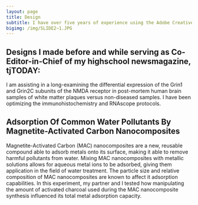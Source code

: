 ```yaml
---
layout: page
title: Design 
subtitle: I have over five years of experience using the Adobe Creative Cloud Suite
bigimg: /img/SLIDE2~1.JPG
---
```


## Designs I made before and while serving as Co-Editor-in-Chief of my highschool newsmagazine, tjTODAY:

I am assisting in a long-examining the differential expression of the Grin1 and Grin2C subunits of the NMDA receptor in post-mortem human brain samples of white matter plaques versus non-diseased samples. I have been optimizing the immunohistochemistry and RNAscope protocols. 

## Adsorption Of Common Water Pollutants By Magnetite-Activated Carbon Nanocomposites

Magnetite-Activated Carbon (MAC) nanocomposites are a new, reusable compound able to adsorb metals onto its surface, making it able to remove harmful pollutants from water. Mixing MAC nanocomposites with metallic solutions allows for aqueous metal ions to be adsorbed, giving them application in the field of water treatment. The particle size and relative composition of MAC nanocomposites are known to affect it adsorption capabilities. In this experiment, my partner and I tested how manipulating the amount of activated charcoal used during the MAC nanocomposite synthesis influenced its total metal adsorption capacity. 
